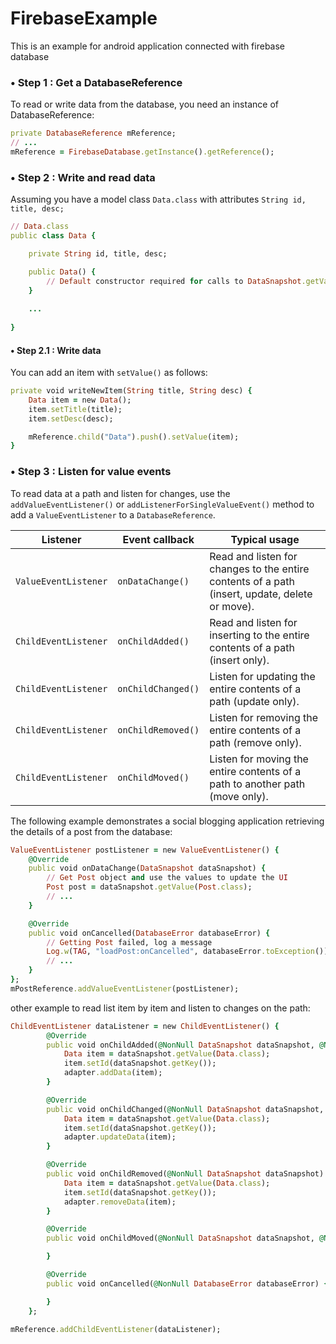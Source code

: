 # FirebaseExample
This is an example for android application connected with firebase database

### • Step 1 : Get a DatabaseReference
To read or write data from the database, you need an instance of DatabaseReference:
```ruby
private DatabaseReference mReference;
// ...
mReference = FirebaseDatabase.getInstance().getReference();
```

### • Step 2 : Write and read data
Assuming you have a model class `Data.class` with attributes `String id, title, desc;`
```ruby
// Data.class
public class Data {

    private String id, title, desc;

    public Data() {
        // Default constructor required for calls to DataSnapshot.getValue(Data.class)
    }
    
    ...
    
}
```

#### • Step 2.1 : Write data
You can add an item with `setValue()` as follows:
```ruby
private void writeNewItem(String title, String desc) {
    Data item = new Data();
    item.setTitle(title);
    item.setDesc(desc);

    mReference.child("Data").push().setValue(item);
}
```

### • Step 3 : Listen for value events
To read data at a path and listen for changes, use the `addValueEventListener()` or `addListenerForSingleValueEvent()` method to add a `ValueEventListener` to a `DatabaseReference`.

| Listener | Event callback | Typical usage | 
| ------ | ------ | ------ |
| `ValueEventListener` | `onDataChange()` | Read and listen for changes to the entire contents of a path (insert, update, delete or move). |
| `ChildEventListener` | `onChildAdded()` | Read and listen for inserting to the entire contents of a path (insert only). |
| `ChildEventListener` | `onChildChanged()` | Listen for updating the entire contents of a path (update only). |
| `ChildEventListener` | `onChildRemoved()` | Listen for removing the entire contents of a path (remove only). |
| `ChildEventListener` | `onChildMoved()` | Listen for moving the entire contents of a path to another path (move only). |

The following example demonstrates a social blogging application retrieving the details of a post from the database:
```ruby
ValueEventListener postListener = new ValueEventListener() {
    @Override
    public void onDataChange(DataSnapshot dataSnapshot) {
        // Get Post object and use the values to update the UI
        Post post = dataSnapshot.getValue(Post.class);
        // ...
    }

    @Override
    public void onCancelled(DatabaseError databaseError) {
        // Getting Post failed, log a message
        Log.w(TAG, "loadPost:onCancelled", databaseError.toException());
        // ...
    }
};
mPostReference.addValueEventListener(postListener);
```

other example to read list item by item and listen to changes on the path:
```ruby
ChildEventListener dataListener = new ChildEventListener() {
        @Override
        public void onChildAdded(@NonNull DataSnapshot dataSnapshot, @Nullable String s) {
            Data item = dataSnapshot.getValue(Data.class);
            item.setId(dataSnapshot.getKey());
            adapter.addData(item);
        }

        @Override
        public void onChildChanged(@NonNull DataSnapshot dataSnapshot, @Nullable String s) {
            Data item = dataSnapshot.getValue(Data.class);
            item.setId(dataSnapshot.getKey());
            adapter.updateData(item);
        }

        @Override
        public void onChildRemoved(@NonNull DataSnapshot dataSnapshot) {
            Data item = dataSnapshot.getValue(Data.class);
            item.setId(dataSnapshot.getKey());
            adapter.removeData(item);
        }

        @Override
        public void onChildMoved(@NonNull DataSnapshot dataSnapshot, @Nullable String s) {

        }

        @Override
        public void onCancelled(@NonNull DatabaseError databaseError) {

        }
    };
    
mReference.addChildEventListener(dataListener);
```
